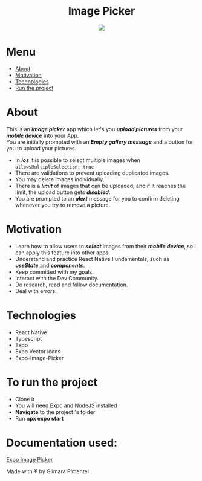 <div align='center'>
<h1 align="center">Image Picker</h1>



<img src="https://ik.imagekit.io/cnbmdh4b9w/ezgif.com-resize_Z3dOOqUKt.gif?updatedAt=1678848397098"/>


</div>


# Menu
- <a href="#about">About</a>
- <a href="#motivation">Motivation</a>
- <a href="#technologies">Technologies</a>
- <a href="#to-run-the-project">Run the project</a>
# About

This is an ***image picker*** app which let's you ***upload pictures*** from your ***mobile device*** into your App.<br>
You are initially prompted with an ***Empty gallery message*** and a button for you to upload your pictures. <br/> 
- In ***ios*** it is possible to select multiple images when ```allowsMultipleSelection: true```
- There are validations to prevent uploading duplicated images.
- You may delete images individually.
- There is a ***limit*** of images that can be uploaded, and if it reaches the limit, the upload button gets ***disabled***.
- You are prompted to an ***alert*** message for you to confirm deleting whenever you try to remove a picture. 

# Motivation

- Learn how to allow users to ***select*** images from their ***mobile device***, so I can apply this feature into other apps.
- Understand and practice React Native Fundamentals, such as ***useState***,and ***components***. 
- Keep committed with my goals.
- Interact with the Dev Community.
- Do research, read and follow documentation.
- Deal with errors.



# Technologies

- React Native
- Typescript
- Expo
- Expo Vector icons
- Expo-Image-Picker

# To run the project
- Clone it
- You will need Expo and NodeJS installed
- **Navigate** to the project 's folder 
- Run **npx expo start**

# Documentation used:
[Expo Image Picker](https://docs.expo.dev/versions/latest/sdk/imagepicker/)

Made with 💗 by Gilmara Pimentel

